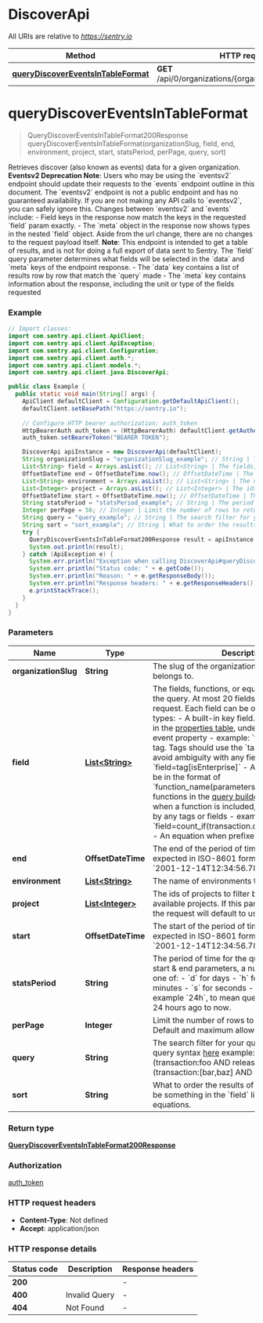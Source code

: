 # DiscoverApi

All URIs are relative to *https://sentry.io*

| Method | HTTP request | Description |
|------------- | ------------- | -------------|
| [**queryDiscoverEventsInTableFormat**](DiscoverApi.md#queryDiscoverEventsInTableFormat) | **GET** /api/0/organizations/{organization_slug}/events/ |  |


<a id="queryDiscoverEventsInTableFormat"></a>
# **queryDiscoverEventsInTableFormat**
> QueryDiscoverEventsInTableFormat200Response queryDiscoverEventsInTableFormat(organizationSlug, field, end, environment, project, start, statsPeriod, perPage, query, sort)



Retrieves discover (also known as events) data for a given organization.  **Eventsv2 Deprecation Note**: Users who may be using the &#x60;eventsv2&#x60; endpoint should update their requests to the &#x60;events&#x60; endpoint outline in this document. The &#x60;eventsv2&#x60; endpoint is not a public endpoint and has no guaranteed availability. If you are not making any API calls to &#x60;eventsv2&#x60;, you can safely ignore this. Changes between &#x60;eventsv2&#x60; and &#x60;events&#x60; include: - Field keys in the response now match the keys in the requested &#x60;field&#x60; param exactly. - The &#x60;meta&#x60; object in the response now shows types in the nested &#x60;field&#x60; object.  Aside from the url change, there are no changes to the request payload itself.  **Note**: This endpoint is intended to get a table of results, and is not for doing a full export of data sent to Sentry.  The &#x60;field&#x60; query parameter determines what fields will be selected in the &#x60;data&#x60; and &#x60;meta&#x60; keys of the endpoint response. - The &#x60;data&#x60; key contains a list of results row by row that match the &#x60;query&#x60; made - The &#x60;meta&#x60; key contains information about the response, including the unit or type of the fields requested

### Example
```java
// Import classes:
import com.sentry.api.client.ApiClient;
import com.sentry.api.client.ApiException;
import com.sentry.api.client.Configuration;
import com.sentry.api.client.auth.*;
import com.sentry.api.client.models.*;
import com.sentry.api.client.java.DiscoverApi;

public class Example {
  public static void main(String[] args) {
    ApiClient defaultClient = Configuration.getDefaultApiClient();
    defaultClient.setBasePath("https://sentry.io");
    
    // Configure HTTP bearer authorization: auth_token
    HttpBearerAuth auth_token = (HttpBearerAuth) defaultClient.getAuthentication("auth_token");
    auth_token.setBearerToken("BEARER TOKEN");

    DiscoverApi apiInstance = new DiscoverApi(defaultClient);
    String organizationSlug = "organizationSlug_example"; // String | The slug of the organization the resource belongs to.
    List<String> field = Arrays.asList(); // List<String> | The fields, functions, or equations to request for the query. At most 20 fields can be selected per request. Each field can be one of the following types: - A built-in key field. See possible fields in the [properties table](/product/sentry-basics/search/searchable-properties/#properties-table), under any field that is an event property     - example: `field=transaction` - A tag. Tags should use the `tag[]` formatting to avoid ambiguity with any fields     - example: `field=tag[isEnterprise]` - A function which will be in the format of `function_name(parameters,...)`. See possible functions in the [query builder documentation](/product/discover-queries/query-builder/#stacking-functions)     - when a function is included, Discover will group by any tags or fields     - example: `field=count_if(transaction.duration,greater,300)` - An equation when prefixed with `equation|`. Read more about [equations here](https://docs.sentry.io/product/discover-queries/query-builder/query-equations/)     - example: `field=equation|count_if(transaction.duration,greater,300) / count() * 100` 
    OffsetDateTime end = OffsetDateTime.now(); // OffsetDateTime | The end of the period of time for the query, expected in ISO-8601 format. For example `2001-12-14T12:34:56.7890`
    List<String> environment = Arrays.asList(); // List<String> | The name of environments to filter by.
    List<Integer> project = Arrays.asList(); // List<Integer> | The ids of projects to filter by. `-1` means all available projects. If this parameter is omitted, the request will default to using 'My Projects'
    OffsetDateTime start = OffsetDateTime.now(); // OffsetDateTime | The start of the period of time for the query, expected in ISO-8601 format. For example `2001-12-14T12:34:56.7890`
    String statsPeriod = "statsPeriod_example"; // String | The period of time for the query, will override the start & end parameters, a number followed by one of: - `d` for days - `h` for hours - `m` for minutes - `s` for seconds - `w` for weeks  For example `24h`, to mean query data starting from 24 hours ago to now.
    Integer perPage = 56; // Integer | Limit the number of rows to return in the result. Default and maximum allowed is 100.
    String query = "query_example"; // String | The search filter for your query, read more about query syntax [here](https://docs.sentry.io/product/sentry-basics/search/)  example: `query=(transaction:foo AND release:abc) OR (transaction:[bar,baz] AND release:def)` 
    String sort = "sort_example"; // String | What to order the results of the query by. Must be something in the `field` list, excluding equations.
    try {
      QueryDiscoverEventsInTableFormat200Response result = apiInstance.queryDiscoverEventsInTableFormat(organizationSlug, field, end, environment, project, start, statsPeriod, perPage, query, sort);
      System.out.println(result);
    } catch (ApiException e) {
      System.err.println("Exception when calling DiscoverApi#queryDiscoverEventsInTableFormat");
      System.err.println("Status code: " + e.getCode());
      System.err.println("Reason: " + e.getResponseBody());
      System.err.println("Response headers: " + e.getResponseHeaders());
      e.printStackTrace();
    }
  }
}
```

### Parameters

| Name | Type | Description  | Notes |
|------------- | ------------- | ------------- | -------------|
| **organizationSlug** | **String**| The slug of the organization the resource belongs to. | |
| **field** | [**List&lt;String&gt;**](String.md)| The fields, functions, or equations to request for the query. At most 20 fields can be selected per request. Each field can be one of the following types: - A built-in key field. See possible fields in the [properties table](/product/sentry-basics/search/searchable-properties/#properties-table), under any field that is an event property     - example: &#x60;field&#x3D;transaction&#x60; - A tag. Tags should use the &#x60;tag[]&#x60; formatting to avoid ambiguity with any fields     - example: &#x60;field&#x3D;tag[isEnterprise]&#x60; - A function which will be in the format of &#x60;function_name(parameters,...)&#x60;. See possible functions in the [query builder documentation](/product/discover-queries/query-builder/#stacking-functions)     - when a function is included, Discover will group by any tags or fields     - example: &#x60;field&#x3D;count_if(transaction.duration,greater,300)&#x60; - An equation when prefixed with &#x60;equation|&#x60;. Read more about [equations here](https://docs.sentry.io/product/discover-queries/query-builder/query-equations/)     - example: &#x60;field&#x3D;equation|count_if(transaction.duration,greater,300) / count() * 100&#x60;  | |
| **end** | **OffsetDateTime**| The end of the period of time for the query, expected in ISO-8601 format. For example &#x60;2001-12-14T12:34:56.7890&#x60; | [optional] |
| **environment** | [**List&lt;String&gt;**](String.md)| The name of environments to filter by. | [optional] |
| **project** | [**List&lt;Integer&gt;**](Integer.md)| The ids of projects to filter by. &#x60;-1&#x60; means all available projects. If this parameter is omitted, the request will default to using &#39;My Projects&#39; | [optional] |
| **start** | **OffsetDateTime**| The start of the period of time for the query, expected in ISO-8601 format. For example &#x60;2001-12-14T12:34:56.7890&#x60; | [optional] |
| **statsPeriod** | **String**| The period of time for the query, will override the start &amp; end parameters, a number followed by one of: - &#x60;d&#x60; for days - &#x60;h&#x60; for hours - &#x60;m&#x60; for minutes - &#x60;s&#x60; for seconds - &#x60;w&#x60; for weeks  For example &#x60;24h&#x60;, to mean query data starting from 24 hours ago to now. | [optional] |
| **perPage** | **Integer**| Limit the number of rows to return in the result. Default and maximum allowed is 100. | [optional] |
| **query** | **String**| The search filter for your query, read more about query syntax [here](https://docs.sentry.io/product/sentry-basics/search/)  example: &#x60;query&#x3D;(transaction:foo AND release:abc) OR (transaction:[bar,baz] AND release:def)&#x60;  | [optional] |
| **sort** | **String**| What to order the results of the query by. Must be something in the &#x60;field&#x60; list, excluding equations. | [optional] |

### Return type

[**QueryDiscoverEventsInTableFormat200Response**](QueryDiscoverEventsInTableFormat200Response.md)

### Authorization

[auth_token](../README.md#auth_token)

### HTTP request headers

 - **Content-Type**: Not defined
 - **Accept**: application/json

### HTTP response details
| Status code | Description | Response headers |
|-------------|-------------|------------------|
| **200** |  |  -  |
| **400** | Invalid Query |  -  |
| **404** | Not Found |  -  |

